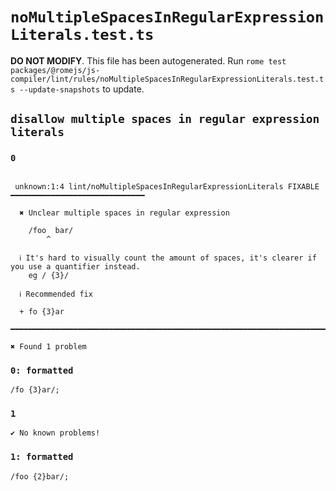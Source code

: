 # `noMultipleSpacesInRegularExpressionLiterals.test.ts`

**DO NOT MODIFY**. This file has been autogenerated. Run `rome test packages/@romejs/js-compiler/lint/rules/noMultipleSpacesInRegularExpressionLiterals.test.ts --update-snapshots` to update.

## `disallow multiple spaces in regular expression literals`

### `0`

```

 unknown:1:4 lint/noMultipleSpacesInRegularExpressionLiterals FIXABLE ━━━━━━━━━━━━━━━━━━━━━━━━━━━━━━

  ✖ Unclear multiple spaces in regular expression

    /foo  bar/
        ^ 

  ℹ It's hard to visually count the amount of spaces, it's clearer if you use a quantifier instead. 
    eg / {3}/

  ℹ Recommended fix

  + fo {3}ar

━━━━━━━━━━━━━━━━━━━━━━━━━━━━━━━━━━━━━━━━━━━━━━━━━━━━━━━━━━━━━━━━━━━━━━━━━━━━━━━━━━━━━━━━━━━━━━━━━━━━

✖ Found 1 problem

```

### `0: formatted`

```
/fo {3}ar/;

```

### `1`

```
✔ No known problems!

```

### `1: formatted`

```
/foo {2}bar/;

```
